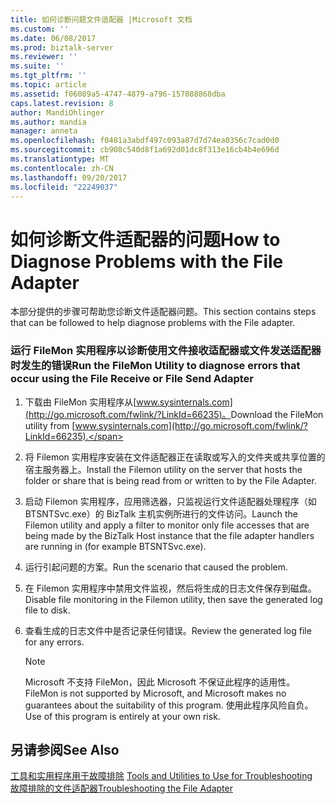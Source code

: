```yaml
---
title: 如何诊断问题文件适配器 |Microsoft 文档
ms.custom: ''
ms.date: 06/08/2017
ms.prod: biztalk-server
ms.reviewer: ''
ms.suite: ''
ms.tgt_pltfrm: ''
ms.topic: article
ms.assetid: f06089a5-4747-4879-a796-157088868dba
caps.latest.revision: 8
author: MandiOhlinger
ms.author: mandia
manager: anneta
ms.openlocfilehash: f0481a3abdf497c093a87d7d74ea0356c7cad0d0
ms.sourcegitcommit: cb908c540d8f1a692d01dc8f313e16cb4b4e696d
ms.translationtype: MT
ms.contentlocale: zh-CN
ms.lasthandoff: 09/20/2017
ms.locfileid: "22249037"
---
```

# <a name="how-to-diagnose-problems-with-the-file-adapter"></a><span data-ttu-id="b8d83-102">如何诊断文件适配器的问题</span><span class="sxs-lookup"><span data-stu-id="b8d83-102">How to Diagnose Problems with the File Adapter</span></span>
<span data-ttu-id="b8d83-103">本部分提供的步骤可帮助您诊断文件适配器问题。</span><span class="sxs-lookup"><span data-stu-id="b8d83-103">This section contains steps that can be followed to help diagnose problems with the File adapter.</span></span>  
  
### <a name="run-the-filemon-utility-to-diagnose-errors-that-occur-using-the-file-receive-or-file-send-adapter"></a><span data-ttu-id="b8d83-104">运行 FileMon 实用程序以诊断使用文件接收适配器或文件发送适配器时发生的错误</span><span class="sxs-lookup"><span data-stu-id="b8d83-104">Run the FileMon Utility to diagnose errors that occur using the File Receive or File Send Adapter</span></span>  
  
1.  <span data-ttu-id="b8d83-105">下载由 FileMon 实用程序从[www.sysinternals.com](http://go.microsoft.com/fwlink/?LinkId=66235)。</span><span class="sxs-lookup"><span data-stu-id="b8d83-105">Download the FileMon utility from [www.sysinternals.com](http://go.microsoft.com/fwlink/?LinkId=66235).</span></span>  
  
2.  <span data-ttu-id="b8d83-106">将 Filemon 实用程序安装在文件适配器正在读取或写入的文件夹或共享位置的宿主服务器上。</span><span class="sxs-lookup"><span data-stu-id="b8d83-106">Install the Filemon utility on the server that hosts the folder or share that is being read from or written to by the File Adapter.</span></span>  
  
3.  <span data-ttu-id="b8d83-107">启动 Filemon 实用程序，应用筛选器，只监视运行文件适配器处理程序（如 BTSNTSvc.exe）的 BizTalk 主机实例所进行的文件访问。</span><span class="sxs-lookup"><span data-stu-id="b8d83-107">Launch the Filemon utility and apply a filter to monitor only file accesses that are being made by the BizTalk Host instance that the file adapter handlers are running in (for example BTSNTSvc.exe).</span></span>  
  
4.  <span data-ttu-id="b8d83-108">运行引起问题的方案。</span><span class="sxs-lookup"><span data-stu-id="b8d83-108">Run the scenario that caused the problem.</span></span>  
  
5.  <span data-ttu-id="b8d83-109">在 Filemon 实用程序中禁用文件监视，然后将生成的日志文件保存到磁盘。</span><span class="sxs-lookup"><span data-stu-id="b8d83-109">Disable file monitoring in the Filemon utility, then save the generated log file to disk.</span></span>  
  
6.  <span data-ttu-id="b8d83-110">查看生成的日志文件中是否记录任何错误。</span><span class="sxs-lookup"><span data-stu-id="b8d83-110">Review the generated log file for any errors.</span></span>  
  
    > [!NOTE]
    >  <span data-ttu-id="b8d83-111">Microsoft 不支持 FileMon，因此 Microsoft 不保证此程序的适用性。</span><span class="sxs-lookup"><span data-stu-id="b8d83-111">FileMon is not supported by Microsoft, and Microsoft makes no guarantees about the suitability of this program.</span></span> <span data-ttu-id="b8d83-112">使用此程序风险自负。</span><span class="sxs-lookup"><span data-stu-id="b8d83-112">Use of this program is entirely at your own risk.</span></span>  
  
## <a name="see-also"></a><span data-ttu-id="b8d83-113">另请参阅</span><span class="sxs-lookup"><span data-stu-id="b8d83-113">See Also</span></span>  
 <span data-ttu-id="b8d83-114">[工具和实用程序用于故障排除](../core/tools-and-utilities-to-use-for-troubleshooting.md) </span><span class="sxs-lookup"><span data-stu-id="b8d83-114">[Tools and Utilities to Use for Troubleshooting](../core/tools-and-utilities-to-use-for-troubleshooting.md) </span></span>  
 [<span data-ttu-id="b8d83-115">故障排除的文件适配器</span><span class="sxs-lookup"><span data-stu-id="b8d83-115">Troubleshooting the File Adapter</span></span>](../core/troubleshooting-the-file-adapter.md)